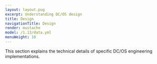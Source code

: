 ```yaml
---
layout: layout.pug
excerpt: Understanding DC/OS design
title: Design
navigationTitle: Design
render: mustache
model: /1.13/data.yml
menuWeight: 10
---
```


This section explains the technical details of specific DC/OS engineering implementations.
